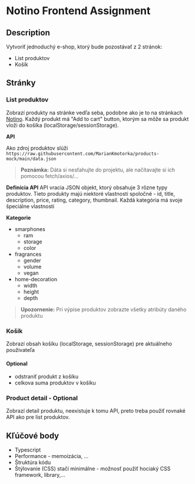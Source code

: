 # Notino Frontend Assignment

## Description
Vytvoriť jednoduchý e-shop, ktorý bude pozostávať z 2 stránok:
- List produktov
- Košík


## Stránky
### List produktov
Zobrazí produkty na stránke vedľa seba, podobne ako je to na stránkach [Notino](https://www.notino.cz/parfemy/). Každý produkt má "Add to cart" button, 
ktorým sa môže sa produkt vloži do košíka (localStorage/sessionStorage).

**API**

Ako zdroj produktov slúži `https://raw.githubusercontent.com/MarianKmotorka/products-mock/main/data.json` 
> **Poznámka:** Dáta si nesťahujte do projektu, ale načítavajte si ich pomocou fetch/axios/... 

**Definícia API**
API vracia JSON objekt, ktorý obsahuje 3 rôzne typy produktov. Tieto produkty majú niektoré vlastnosti spoločné - id, title, description, price, rating, category, thumbnail.
Každá kategória má svoje špeciálne vlastnosti

**Kategorie**
- smarphones 
  - ram
  - storage
  - color
- fragrances
  - gender
  - volume
  - vegan
- home-decoration
  - width
  - height
  - depth

> **Upozornenie:** Pri výpise produktov zobrazte všetky atribúty daného produktu

### Košík
Zobrazí obsah košíku (localStorage, sessionStorage) pre aktuálneho použivateľa

#### Optional
- odstraniť produkt z košíku
- celkova suma produktov v košíku

### Product detail - Optional
Zobrazí detail produktu, neexistuje k tomu API, preto treba použiť rovnaké API ako pre list produktov.


## Kľúčové body
- Typescript
- Performance - memoizácia, ...
- Štruktúra kódu
- Štýlovanie (CSS) stačí minimálne - možnosť použiť hociaký CSS framework, library,...
